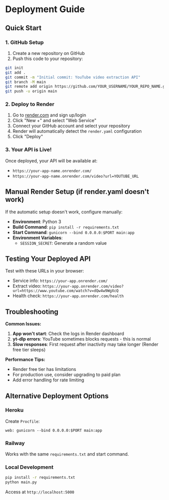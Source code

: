 # Deployment Guide

## Quick Start

### 1. GitHub Setup
1. Create a new repository on GitHub
2. Push this code to your repository:
```bash
git init
git add .
git commit -m "Initial commit: YouTube video extraction API"
git branch -M main
git remote add origin https://github.com/YOUR_USERNAME/YOUR_REPO_NAME.git
git push -u origin main
```

### 2. Deploy to Render
1. Go to [render.com](https://render.com) and sign up/login
2. Click "New +" and select "Web Service"
3. Connect your GitHub account and select your repository
4. Render will automatically detect the `render.yaml` configuration
5. Click "Deploy"

### 3. Your API is Live!
Once deployed, your API will be available at:
- `https://your-app-name.onrender.com/`
- `https://your-app-name.onrender.com/video?url=YOUTUBE_URL`

## Manual Render Setup (if render.yaml doesn't work)

If the automatic setup doesn't work, configure manually:

- **Environment**: Python 3
- **Build Command**: `pip install -r requirements.txt`
- **Start Command**: `gunicorn --bind 0.0.0.0:$PORT main:app`
- **Environment Variables**: 
  - `SESSION_SECRET`: Generate a random value

## Testing Your Deployed API

Test with these URLs in your browser:
- Service info: `https://your-app.onrender.com/`
- Extract video: `https://your-app.onrender.com/video?url=https://www.youtube.com/watch?v=dQw4w9WgXcQ`
- Health check: `https://your-app.onrender.com/health`

## Troubleshooting

**Common Issues:**
1. **App won't start**: Check the logs in Render dashboard
2. **yt-dlp errors**: YouTube sometimes blocks requests - this is normal
3. **Slow responses**: First request after inactivity may take longer (Render free tier sleeps)

**Performance Tips:**
- Render free tier has limitations
- For production use, consider upgrading to paid plan
- Add error handling for rate limiting

## Alternative Deployment Options

### Heroku
Create `Procfile`:
```
web: gunicorn --bind 0.0.0.0:$PORT main:app
```

### Railway
Works with the same `requirements.txt` and start command.

### Local Development
```bash
pip install -r requirements.txt
python main.py
```
Access at `http://localhost:5000`